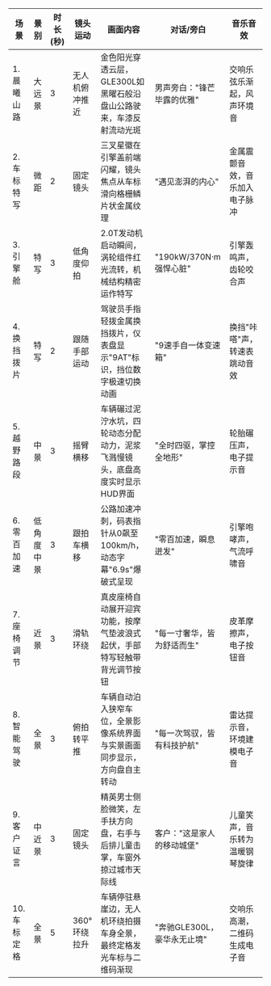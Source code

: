| 场景               | 景别       | 时长(秒) | 镜头运动         | 画面内容                                                                 | 对话/旁白                            | 音乐音效                                 |
|--------------------|------------|----------|------------------|--------------------------------------------------------------------------|--------------------------------------|------------------------------------------|
| 1.晨曦山路         | 大远景     | 3        | 无人机俯冲推近   | 金色阳光穿透云层，GLE300L如黑曜石般沿盘山公路驶来，车漆反射流动光斑            | 男声旁白："锋芒毕露的优雅"          | 交响乐弦乐渐起，风声环境音               |
| 2.车标特写         | 微距       | 2        | 固定镜头         | 三叉星徽在引擎盖前端闪耀，镜头焦点从车标滑向格栅鳞片状金属纹理                | "遇见澎湃的内心"                    | 金属震颤音效，音乐加入电子脉冲           |
| 3.引擎舱           | 特写       | 3        | 低角度仰拍       | 2.0T发动机启动瞬间，涡轮组件红光流转，机械结构精密运作特写                    | "190kW/370N·m强悍心脏"              | 引擎轰鸣声，齿轮咬合声                   |
| 4.换挡拨片         | 特写       | 2        | 跟随手部运动     | 驾驶员手指轻拨金属换挡拨片，仪表盘显示"9AT"标识，挡位数字极速切换动画         | "9速手自一体变速箱"                 | 换挡"咔嗒"声，转速表跳动音效             |
| 5.越野路段         | 中景       | 3        | 摇臂横移         | 车辆碾过泥泞水坑，四轮动态分配动力，泥浆飞溅慢镜头，底盘高度实时显示HUD界面    | "全时四驱，掌控全地形"              | 轮胎碾压声，电子提示音                   |
| 6.零百加速         | 低角度中景 | 3        | 跟拍车横移       | 公路加速冲刺，码表指针从0飙至100km/h，动态字幕"6.9s"爆破式呈现                | "零百加速，瞬息迸发"                | 引擎咆哮声，气流呼啸音                   |
| 7.座椅调节         | 近景       | 3        | 滑轨环绕         | 真皮座椅自动展开迎宾功能，按摩气垫波浪式起伏，手部特写轻触带背光调节按钮       | "每一寸奢华，皆为舒适而生"          | 皮革摩擦声，电子按钮音                   |
| 8.智能驾驶         | 全景       | 3        | 俯拍转平推       | 车辆自动泊入狭窄车位，全景影像系统界面与实景画面同步显示，方向盘自主转动       | "每一次驾驭，皆有科技护航"          | 雷达提示音，环境建模电子音               |
| 9.客户证言         | 中近景     | 3        | 固定镜头         | 精英男士侧脸微笑，左手扶方向盘，右手与后排儿童击掌，车窗外掠过城市天际线       | 客户："这是家人的移动城堡"          | 儿童笑声，音乐转为温暖钢琴旋律           |
| 10.车标定格        | 全景       | 5        | 360°环绕拉升     | 车辆停驻悬崖边，无人机环绕拍摄车身全景，最终定格发光车标与二维码渐现          | "奔驰GLE300L，豪华永无止境"         | 交响乐高潮，二维码生成电子音             |
